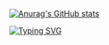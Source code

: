 

[![Anurag's GitHub stats](https://github-readme-stats.vercel.app/api?username=noob002)](https://github.com/anuraghazra/github-readme-stats)


[![Typing SVG](https://readme-typing-svg.demolab.com/?lines=Welcome+to+my+profile;Second+line+of+text)](https://git.io/typing-svg)
<!--
**noob002/noob002** is a ✨ _special_ ✨ repository because its `README.md` (this file) appears on your GitHub profile.

Here are some ideas to get you started:

- 🔭 I’m currently working on ...
- 🌱 I’m currently learning ...
- 👯 I’m looking to collaborate on ...
- 🤔 I’m looking for help with ...
- 💬 Ask me about ...
- 📫 How to reach me: ...
- 😄 Pronouns: ...
- ⚡ Fun fact: ...
-->
